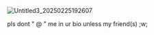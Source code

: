 ![Untitled3_20250225192607](https://github.com/user-attachments/assets/6e39dbdb-4f1a-4459-8731-944d58e00bcc)

pls dont " @ " me in ur bio unless my friend(s) ;w;
